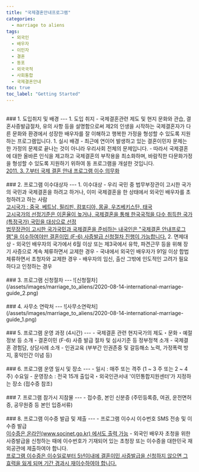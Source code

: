 ```yaml
---
title: "국제결혼안내프로그램"
categories:
  - marriage to aliens
tags:
  - 외국인
  - 배우자
  - 이민자
  - 결혼
  - 동포
  - 외국국적
  - 사회통합
  - 국제결혼안내
toc: true
toc_label: "Getting Started"
---
```


<br>
### 1. 도입취지 및 배경
---
1. 도입 취지
- 국제결혼관련 제도 및 현지 문화와 관습, 결혼사증발급절차, 유의 사항 등을 설명함으로써 제2의 인생을 시작하는 국제결혼자가 다른 문화와 환경에서 성장한 배우자를 잘 이해하고 행복한 가정을 형성할 수 있도록 지원하는 프로그램입니다.
1. 실시 배경
- 최근에 연이어 발생하고 있는 결혼이민자 문제는 한 가정의 문제로 끝나는 것이 아니라 우리사회 전체의 문제입니다.
- 따라서 국제결혼에 대한 올바른 인식을 제고하고 국제결혼의 부작용을 최소화하며, 바람직한 다문화가정을 형성할 수 있도록 지원하기 위하여 동 프로그램을 개설한 것입니다.<br><u>2011. 3. 7.부터 국제 결혼 안내 프로그램 이수 의무화</u><br>

<br>
### 2. 프로그램 이수대상자
---
1. 이수대상
- 우리 국민 중 법무부장관이 고시한 국가의 국민과 국제결혼을 하려고 하거나, 이미 국제결혼을 한 상태에서 외국인 배우자를 초청하려고 하는 사람<br><u>고시국가 : 중국, 베트남, 필리핀, 캄포디아, 몽골, 우즈베키스탄, 태국</u><br><u>고시국가의 선정기준은 이혼율이 높거나, 국제결혼을 통해 한국국적을 다수 취득한 국가(특정국가) 국민을 대상으로 선정</u><br><u>법무장관이 고시한 국가국민과 국제결혼을 준비하는 내국인은 "국제결혼 안내프로그램"을 이수하여야만 결혼이민 (F-6) 사증발급 신청절차 진행이 가능합니다.</u>
2. 면제대상
- 외국인 배우자의 국가에서 6월 이상 또는 제3국에서 유학, 파견근무 등을 위해 장기 사증으로 계속 체류하면서 교제한 경우
- 국내에서 외국인 배우자가 91일 이상 합법체류하면서 초청자와 교제한 경우
- 배우자의 임신, 출산 그밖에 인도적인 고려가 필요하다고 인정하는 경우<br>

<br>
### 3. 프로그램 신청절차
---
![신청절차](/assets/images/marriage_to_aliens/2020-08-14-international-marriage-guide_2.png)<br>

<br>
### 4. 사무소 연락처
---
![사무소연락처](/assets/images/marriage_to_aliens/2020-08-14-international-marriage-guide_1.png)<br>

<br>
### 5. 프로그램 운영 과정 (4시간)
---
- 국제결혼 관련 현지국가의 제도・문화・예절정보 등 소개
- 결혼이민 (F-6) 사증 발급 절차 및 심사기준 등 정부정책 소개
- 국제결혼 경험담, 상담사례 소개
- 인권교육 (부부간 인권존중 및 갈등해소 노력, 가정폭력 방지, 홍익인간 이념 등)<br>

<br>
### 6. 프로그램 운영 일시 및 장소
---
- 일시 : 매주 또는 격주 (1 ~ 3 주 또는 2 ~ 4 주) 수요일
- 운영장소 : 전국 15개 출입국・외국인관서내 '이민통합지원센터'가 지정하는 장소 (접수증 참조)<br>

<br>
### 7. 프로그램 참가시 지참물
---
- 접수증, 본인 신분증 (주민등록증, 여권, 운전면허증, 공무원증 등 본인 입증서류)<br>

<br>
### 8. 프로그램 이수증 발급 및 제출
---
- 프로그램 이수시 이수번호 SMS 전송 및 이수증 발급<br><u>이수증은 온라인(www.socinet.go.kr) 에서도 출력 가능</u>
- 외국인 배우자 초청을 위한 사증발급을 신청하는 때에 이수번호가 기재되어 있는 초청장 또는 이수증을 대한민국 재외공관에 제출하여야 합니다.<br><u>프로그램 이수증은 이수일로부터 5년이내에 결혼이민 사증발급을 신청하지 않으면 그 효력을 잃게 되며 기간 경과시 재이수하여야 합니다.</u>